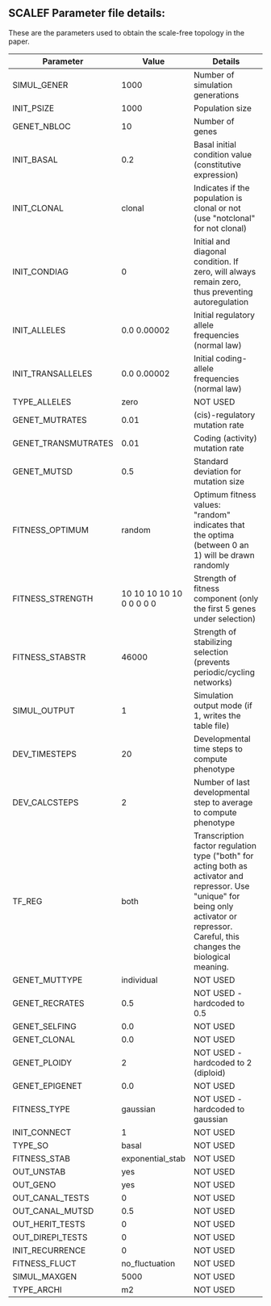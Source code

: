## SCALEF Parameter file details: 
These are the parameters used to obtain the scale-free topology in the paper.

| Parameter               | Value                                                         | Details                                                   |
|-------------------------|---------------------------------------------------------------|-----------------------------------------------------------|
| SIMUL_GENER              | 1000                                                          | Number of simulation generations                           |
| INIT_PSIZE               | 1000                                                          | Population size                                    |
| GENET_NBLOC              | 10                                                            | Number of genes                             |
| INIT_BASAL               | 0.2                                                           | Basal initial condition value (constitutive expression)                              |
| INIT_CLONAL              | clonal                                                        | Indicates if the population is clonal or not (use "notclonal" for not clonal)               |
| INIT_CONDIAG             | 0                                                             | Initial and diagonal condition. If zero, will always remain zero, thus preventing autoregulation   |
| INIT_ALLELES             | 0.0 0.00002                                                   | Initial regulatory allele frequencies (normal law)      |
| INIT_TRANSALLELES        | 0.0 0.00002                                                   | Initial coding-allele frequencies (normal law)                          |
| TYPE_ALLELES             | zero                                                          | NOT USED                                        |
| GENET_MUTRATES           | 0.01                                                          | (cis)-regulatory mutation rate                                      |
| GENET_TRANSMUTRATES      | 0.01                                                          | Coding (activity) mutation rate                                         |
| GENET_MUTSD              | 0.5                                                           | Standard deviation for mutation size                     |
| FITNESS_OPTIMUM          | random                                                        | Optimum fitness values: "random" indicates that the optima (between 0 an 1) will be drawn randomly |
| FITNESS_STRENGTH         | 10 10 10 10 10 0 0 0 0 0                                      | Strength of fitness component (only the first 5 genes under selection)      |
| FITNESS_STABSTR          | 46000                                                         | Strength of stabilizing selection (prevents periodic/cycling networks)    |
| SIMUL_OUTPUT             | 1                                                             | Simulation output mode (if 1, writes the table file)           |
| DEV_TIMESTEPS            | 20                                                            | Developmental time steps to compute phenotype                |
| DEV_CALCSTEPS            | 2                                                             | Number of last developmental step to average to compute phenotype     |
| TF_REG                   | both                                                          | Transcription factor regulation type ("both" for acting both as activator and repressor. Use "unique" for being only activator or repressor. Careful, this changes the biological meaning.    |
| GENET_MUTTYPE            | individual                                                    | NOT USED                      |
| GENET_RECRATES           | 0.5                                                           | NOT USED - hardcoded to 0.5                                         |
| GENET_SELFING            | 0.0                                                           | NOT USED                                               |
| GENET_CLONAL             | 0.0                                                           | NOT USED                                            |
| GENET_PLOIDY             | 2                                                             | NOT USED - hardcoded to 2 (diploid)                                     |
| GENET_EPIGENET           | 0.0                                                           | NOT USED                                    |
| FITNESS_TYPE             | gaussian                                                      | NOT USED - hardcoded to gaussian                                      |
| INIT_CONNECT             | 1                                                             | NOT USED                                 |
| TYPE_SO                  | basal                                                         | NOT USED                             |
| FITNESS_STAB             | exponential_stab                                              | NOT USED                              |
| OUT_UNSTAB               | yes                                                           | NOT USED                          |
| OUT_GENO                 | yes                                                           | NOT USED                                  |
| OUT_CANAL_TESTS          | 0                                                             | NOT USED                                         |
| OUT_CANAL_MUTSD          | 0.5                                                           | NOT USED                   |
| OUT_HERIT_TESTS          | 0                                                             | NOT USED                                         |
| OUT_DIREPI_TESTS         | 0                                                             | NOT USED                                     |
| INIT_RECURRENCE          | 0                                                             | NOT USED                                         |
| FITNESS_FLUCT            | no_fluctuation                                                 | NOT USED                |
| SIMUL_MAXGEN             | 5000                                                          | NOT USED               |
| TYPE_ARCHI               | m2                                                            | NOT USED                     |
